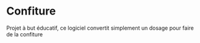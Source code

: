 # Confiture

Projet à but éducatif, ce logiciel convertit simplement un dosage pour faire de la confiture
